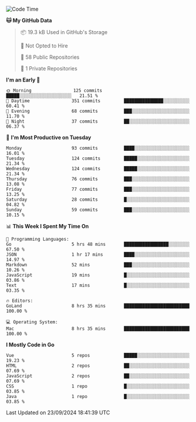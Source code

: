 <!--START_SECTION:waka-->
![Code Time](http://img.shields.io/badge/Code%20Time-1%2C276%20hrs%2032%20mins-blue)

**🐱 My GitHub Data** 

> 📦 19.3 kB Used in GitHub's Storage 
 > 
> 🚫 Not Opted to Hire
 > 
> 📜 58 Public Repositories 
 > 
> 🔑 1 Private Repositories 
 > 
**I'm an Early 🐤** 

```text
🌞 Morning                125 commits         █████░░░░░░░░░░░░░░░░░░░░   21.51 % 
🌆 Daytime                351 commits         ███████████████░░░░░░░░░░   60.41 % 
🌃 Evening                68 commits          ███░░░░░░░░░░░░░░░░░░░░░░   11.70 % 
🌙 Night                  37 commits          ██░░░░░░░░░░░░░░░░░░░░░░░   06.37 % 
```
📅 **I'm Most Productive on Tuesday** 

```text
Monday                   93 commits          ████░░░░░░░░░░░░░░░░░░░░░   16.01 % 
Tuesday                  124 commits         █████░░░░░░░░░░░░░░░░░░░░   21.34 % 
Wednesday                124 commits         █████░░░░░░░░░░░░░░░░░░░░   21.34 % 
Thursday                 76 commits          ███░░░░░░░░░░░░░░░░░░░░░░   13.08 % 
Friday                   77 commits          ███░░░░░░░░░░░░░░░░░░░░░░   13.25 % 
Saturday                 28 commits          █░░░░░░░░░░░░░░░░░░░░░░░░   04.82 % 
Sunday                   59 commits          ███░░░░░░░░░░░░░░░░░░░░░░   10.15 % 
```


📊 **This Week I Spent My Time On** 

```text
💬 Programming Languages: 
Go                       5 hrs 48 mins       █████████████████░░░░░░░░   67.50 % 
JSON                     1 hr 17 mins        ████░░░░░░░░░░░░░░░░░░░░░   14.97 % 
Markdown                 52 mins             ███░░░░░░░░░░░░░░░░░░░░░░   10.26 % 
JavaScript               19 mins             █░░░░░░░░░░░░░░░░░░░░░░░░   03.86 % 
Text                     17 mins             █░░░░░░░░░░░░░░░░░░░░░░░░   03.35 % 

🔥 Editors: 
GoLand                   8 hrs 35 mins       █████████████████████████   100.00 % 

💻 Operating System: 
Mac                      8 hrs 35 mins       █████████████████████████   100.00 % 
```

**I Mostly Code in Go** 

```text
Vue                      5 repos             █████░░░░░░░░░░░░░░░░░░░░   19.23 % 
HTML                     2 repos             ██░░░░░░░░░░░░░░░░░░░░░░░   07.69 % 
JavaScript               2 repos             ██░░░░░░░░░░░░░░░░░░░░░░░   07.69 % 
CSS                      1 repo              █░░░░░░░░░░░░░░░░░░░░░░░░   03.85 % 
Java                     1 repo              █░░░░░░░░░░░░░░░░░░░░░░░░   03.85 % 
```




 Last Updated on 23/09/2024 18:41:39 UTC
<!--END_SECTION:waka-->
